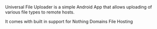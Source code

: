 Universal File Uploader is a simple Android App that allows uploading of various file types to remote hosts.

It comes with built in support for Nothing Domains File Hosting